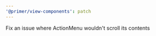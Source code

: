 ```yaml
---
'@primer/view-components': patch
---
```


Fix an issue where ActionMenu wouldn't scroll its contents
